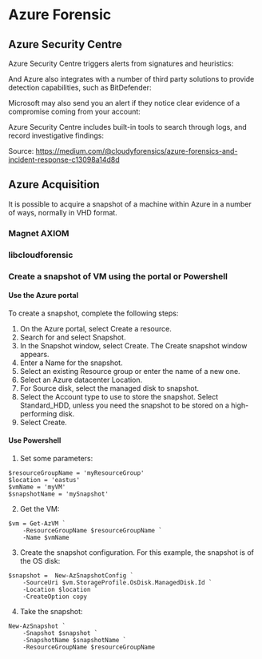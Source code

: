 # Azure Forensic

## Azure Security Centre

Azure Security Centre triggers alerts from signatures and heuristics:

And Azure also integrates with a number of third party solutions to provide detection capabilities, such as BitDefender:

Microsoft may also send you an alert if they notice clear evidence of a compromise coming from your account:

Azure Security Centre includes built-in tools to search through logs, and record investigative findings:


Source: https://medium.com/@cloudyforensics/azure-forensics-and-incident-response-c13098a14d8d

## Azure Acquisition

It is possible to acquire a snapshot of a machine within Azure in a number of ways, normally in VHD format.

### Magnet AXIOM

### libcloudforensic

### Create a snapshot of VM using the portal or Powershell

#### Use the Azure portal
To create a snapshot, complete the following steps:

1. On the Azure portal, select Create a resource.
2. Search for and select Snapshot.
3. In the Snapshot window, select Create. The Create snapshot window appears.
4. Enter a Name for the snapshot.
5. Select an existing Resource group or enter the name of a new one.
6. Select an Azure datacenter Location.
7. For Source disk, select the managed disk to snapshot.
8. Select the Account type to use to store the snapshot. Select Standard_HDD, unless you need the snapshot to be stored on a high-performing disk.
9. Select Create.

#### Use Powershell


1. Set some parameters:

```
$resourceGroupName = 'myResourceGroup' 
$location = 'eastus' 
$vmName = 'myVM'
$snapshotName = 'mySnapshot'  
```

2. Get the VM:

```
$vm = Get-AzVM `
    -ResourceGroupName $resourceGroupName `
    -Name $vmName
```

3. Create the snapshot configuration. For this example, the snapshot is of the OS disk:

```
$snapshot =  New-AzSnapshotConfig `
    -SourceUri $vm.StorageProfile.OsDisk.ManagedDisk.Id `
    -Location $location `
    -CreateOption copy
```

4. Take the snapshot:
```
New-AzSnapshot `
    -Snapshot $snapshot `
    -SnapshotName $snapshotName `
    -ResourceGroupName $resourceGroupName 
```
